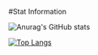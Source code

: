 #Stat Information

![Anurag's GitHub stats](https://github-readme-stats.vercel.app/api?username=daehwan0307&show_icons=true&theme=radical)

[![Top Langs](https://github-readme-stats.vercel.app/api/top-langs/?username=daehwan0307&layout=compact)](https://github.com/daehwan0307/github-readme-stats)
